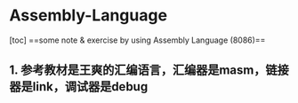 # Assembly-Language
[toc]
==some note &amp; exercise by using Assembly Language (8086)==
## 1. 参考教材是王爽的汇编语言，汇编器是masm，链接器是link，调试器是debug
